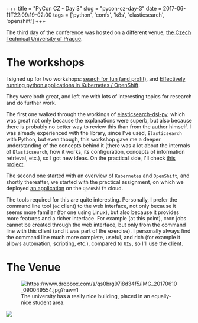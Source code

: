 +++
title = "PyCon CZ - Day 3"
slug = "pycon-cz-day-3"
date = 2017-06-11T22:09:19-02:00
tags = ['python', 'confs', 'k8s', 'elasticsearch', 'openshift']
+++

The third day of the conference was hosted on a different venue, [the
Czech Technical University of Prague](http://bit.ly/2sihbUj).

# The workshops

I signed up for two workshops: [search for fun (and
profit)](https://cz.pycon.org/2017/speakers/detail/workshop/3/#main),
and [Effectively running python applications in Kubernetes /
OpenShift](https://cz.pycon.org/2017/speakers/detail/workshop/5/#main).

They were both great, and left me with lots of interesting topics for
research and do further work.

The first one walked through the workings of
[elasticsearch-dsl-py](https://github.com/elastic/elasticsearch-dsl-py),
which was great not only because the explanations were superb, but also
because there is probably no better way to review this than from the
author himself. I was already experienced with the library, since I\'ve
used, `Elasticsearch` with Python, but even though, this workshop gave
me a deeper understanding of the concepts behind it (there was a lot
about the internals of `Elasticsearch`, how it works, its configuration,
concepts of information retrieval, etc.), so I got new ideas. On the
practical side, I\'ll check [this
project](https://github.com/HonzaKral/es-django-example).

The second one started with an overview of `Kubernetes` and `OpenShift`,
and shortly thereafter, we started with the practical assignment, on
which we deployed [an application](https://github.com/soltysh/blast) on
the `OpenShift` cloud.

The tools required for this are quite interesting. Personally, I prefer
the command line tool (`oc` client) to the web interface, not only
because it seems more familiar (for one using Linux), but also because
it provides more features and a richer interface. For example (at this
point), cron jobs cannot be created through the web interface, but only
from the command line with this client (and it was part of the
exercise). I personally always find the command line much more complete,
useful, and rich (for example it allows automation, scripting, etc.),
compared to `UIs`, so I\'ll use the client.

# The Venue

<figure>
<img
src="https://www.dropbox.com/s/qs0brg97i8d34f5/IMG_20170610_090049554.jpg?raw=1"
alt="https://www.dropbox.com/s/qs0brg97i8d34f5/IMG_20170610_090049554.jpg?raw=1" />
<figcaption>The university has a really nice building, placed in an
equally-nice student area.</figcaption>
</figure>

![](https://www.dropbox.com/s/xxajtzieem9p80m/IMG_20170610_094152721.jpg?raw=1)
